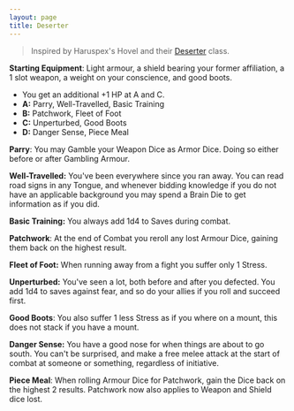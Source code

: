 ```yaml
---
layout: page
title: Deserter
---
```

>Inspired by Haruspex's Hovel and their [Deserter](https://haruspexhovel.blogspot.com/2020/10/deserter-glog-class.html) class.

**Starting Equipment**: Light armour, a shield bearing your former affiliation, a 1 slot weapon, a weight on your conscience, and good boots.

- You get an additional +1 HP at A and C.
- **A:** Parry, Well-Travelled, Basic Training
- **B:** Patchwork, Fleet of Foot
- **C:** Unperturbed, Good Boots
- **D:** Danger Sense, Piece Meal

**Parry**: You may Gamble your Weapon Dice as Armor Dice. Doing so either before or after Gambling Armour.

**Well-Travelled:** You've been everywhere since you ran away. You can read road signs in any Tongue, and whenever bidding knowledge if you do not have an applicable background you may spend a Brain Die to get information as if you did.

**Basic Training:** You always add 1d4 to Saves during combat.

**Patchwork**: At the end of Combat you reroll any lost Armour Dice, gaining them back on the highest result. 

**Fleet of Foot:** When running away from a fight you suffer only 1 Stress.

**Unperturbed:** You've seen a lot, both before and after you defected. You add 1d4 to saves against fear, and so do your allies if you roll and succeed first.

**Good Boots**: You also suffer 1 less Stress as if you where on a mount, this does not stack if you have a mount.

**Danger Sense:** You have a good nose for when things are about to go south. You can't be surprised, and make a free melee attack at the start of combat at someone or something, regardless of initiative.

**Piece Meal**: When rolling Armour Dice for Patchwork, gain the Dice back on the highest 2 results. Patchwork now also applies to Weapon and Shield dice lost.
